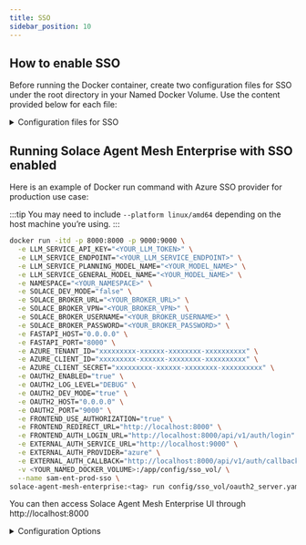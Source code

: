 ```yaml
---
title: SSO
sidebar_position: 10
---
```


## How to enable SSO

Before running the Docker container, create two configuration files for SSO under the root directory in your Named Docker Volume. Use the content provided below for each file:

<details>

<summary>Configuration files for SSO</summary>

**oauth2_server.yaml**

```yaml
---
# Example gateway configuration with OAuth2 service integration
# This shows how to configure a gateway to use the OAuth2 authentication service

log:
  stdout_log_level: INFO
  log_file_level: DEBUG
  log_file: oauth_server.log

!include ../shared_config.yaml

shared_config:
  # OAuth2 service configuration
  - oauth2_config: &oauth2_config
      enabled: true
      config_file: "config/sso_vol/oauth2_config.yaml"
      host: ${OAUTH2_HOST, localhost}
      port: ${OAUTH2_PORT, 9000}
      ssl_cert: ""  # Optional: path to SSL certificate
      ssl_key: ""   # Optional: path to SSL private key

flows:
  # Initialize OAuth2 service
  - name: oauth2_service
    components:
      - component_name: oauth2_auth_service
        component_module: src.components.oauth2_component
        component_config:
          <<: *oauth2_config
```

**oauth2_config.yaml**

In the oauth2_config.yaml file, uncomment the authentication provider you want to use.
Note that the Azure provider is configured as the default option.

```yaml
---
# OAuth2 Service Configuration
# This file configures the OAuth2 authentication service that supports multiple providers
# All providers now use the unified OIDC approach with automatic endpoint discovery

# Enable or disable the OAuth2 service
enabled: ${OAUTH2_ENABLED:false}

# Development mode - enables insecure transport and relaxed token scope for local development
# Set OAUTH2_DEV_MODE=true for local development (NEVER use in production!)
development_mode: ${OAUTH2_DEV_MODE:false}

# OAuth2 providers configuration
# All providers now use the unified OIDCProvider with automatic endpoint discovery
providers:
  # Google OAuth2 provider
  # google:
  #   # OIDC issuer URL - endpoints will be discovered automatically
  #   issuer: "https://accounts.google.com"
  #   client_id: ${GOOGLE_CLIENT_ID}
  #   client_secret: ${GOOGLE_CLIENT_SECRET}
  #   redirect_uri: ${GOOGLE_REDIRECT_URI:http://localhost:8080/callback}
  #   scope: "openid email profile"

  # Azure/Microsoft OAuth2 provider
  azure:
    # Azure OIDC issuer URL includes tenant ID
    issuer: https://login.microsoftonline.com/${AZURE_TENANT_ID}/v2.0
    client_id: ${AZURE_CLIENT_ID}
    client_secret: ${AZURE_CLIENT_SECRET}
    redirect_uri: ${AZURE_REDIRECT_URI:http://localhost:8080/callback}
    scope: "openid email profile offline_access"

  # Auth0 OAuth2 provider
  # auth0:
  #   # Auth0 issuer URL
  #   issuer: ${AUTH0_ISSUER:https://your-domain.auth0.com/}
  #   client_id: ${AUTH0_CLIENT_ID}
  #   client_secret: ${AUTH0_CLIENT_SECRET}
  #   redirect_uri: ${AUTH0_REDIRECT_URI:http://localhost:8080/callback}
  #   scope: "openid email profile"
  #   # Optional: Auth0 audience for API access
  #   audience: ${AUTH0_AUDIENCE:}

  # # Okta OAuth2 provider (example)
  # okta:
  #   issuer: ${OKTA_ISSUER:https://your-okta-domain.okta.com/oauth2/default}
  #   client_id: ${OKTA_CLIENT_ID}
  #   client_secret: ${OKTA_CLIENT_SECRET}
  #   redirect_uri: ${OKTA_REDIRECT_URI:http://localhost:8080/callback}
  #   scope: "openid email profile"

  # # Keycloak OAuth2 provider (example)
  # keycloak:
  #   issuer: ${KEYCLOAK_ISSUER:https://your-keycloak.com/auth/realms/your-realm}
  #   client_id: ${KEYCLOAK_CLIENT_ID}
  #   client_secret: ${KEYCLOAK_CLIENT_SECRET}
  #   redirect_uri: ${KEYCLOAK_REDIRECT_URI:http://localhost:8080/callback}
  #   scope: "openid email profile"

  # # Generic OIDC provider (for any standard OIDC-compliant provider)
  # custom_oidc:
  #   # Just provide the issuer URL and the service will discover all endpoints
  #   issuer: ${CUSTOM_OIDC_ISSUER:https://your-provider.com}
  #   client_id: ${CUSTOM_OIDC_CLIENT_ID}
  #   client_secret: ${CUSTOM_OIDC_CLIENT_SECRET}
  #   redirect_uri: ${CUSTOM_OIDC_REDIRECT_URI:http://localhost:8080/callback}
  #   scope: "openid email profile"

# Logging configuration
logging:
  level: ${OAUTH2_LOG_LEVEL:INFO}

# Session configuration
session:
  # Session timeout in seconds (default: 1 hour)
  timeout: ${OAUTH2_SESSION_TIMEOUT:3600}

# Security configuration
security:
  # CORS settings
  cors:
    enabled: ${OAUTH2_CORS_ENABLED:true}
    origins: ${OAUTH2_CORS_ORIGINS:*}

  # Rate limiting
  rate_limit:
    enabled: ${OAUTH2_RATE_LIMIT_ENABLED:true}
    requests_per_minute: ${OAUTH2_RATE_LIMIT_RPM:60}
```

</details>

## Running Solace Agent Mesh Enterprise with SSO enabled

Here is an example of Docker run command with Azure SSO provider for production use case:

:::tip
You may need to include `--platform linux/amd64` depending on the host machine you’re using.
:::

```bash
docker run -itd -p 8000:8000 -p 9000:9000 \
  -e LLM_SERVICE_API_KEY="<YOUR_LLM_TOKEN>" \
  -e LLM_SERVICE_ENDPOINT="<YOUR_LLM_SERVICE_ENDPOINT>" \
  -e LLM_SERVICE_PLANNING_MODEL_NAME="<YOUR_MODEL_NAME>" \
  -e LLM_SERVICE_GENERAL_MODEL_NAME="<YOUR_MODEL_NAME>" \
  -e NAMESPACE="<YOUR_NAMESPACE>" \
  -e SOLACE_DEV_MODE="false" \
  -e SOLACE_BROKER_URL="<YOUR_BROKER_URL>" \
  -e SOLACE_BROKER_VPN="<YOUR_BROKER_VPN>" \
  -e SOLACE_BROKER_USERNAME="<YOUR_BROKER_USERNAME>" \
  -e SOLACE_BROKER_PASSWORD="<YOUR_BROKER_PASSWORD>" \
  -e FASTAPI_HOST="0.0.0.0" \
  -e FASTAPI_PORT="8000" \
  -e AZURE_TENANT_ID="xxxxxxxxx-xxxxxx-xxxxxxxx-xxxxxxxxxx" \
  -e AZURE_CLIENT_ID="xxxxxxxxx-xxxxxx-xxxxxxxx-xxxxxxxxxx" \
  -e AZURE_CLIENT_SECRET="xxxxxxxxx-xxxxxx-xxxxxxxx-xxxxxxxxxx" \
  -e OAUTH2_ENABLED="true" \
  -e OAUTH2_LOG_LEVEL="DEBUG" \
  -e OAUTH2_DEV_MODE="true" \
  -e OAUTH2_HOST="0.0.0.0" \
  -e OAUTH2_PORT="9000" \
  -e FRONTEND_USE_AUTHORIZATION="true" \
  -e FRONTEND_REDIRECT_URL="http://localhost:8000" \
  -e FRONTEND_AUTH_LOGIN_URL="http://localhost:8000/api/v1/auth/login" \
  -e EXTERNAL_AUTH_SERVICE_URL="http://localhost:9000" \
  -e EXTERNAL_AUTH_PROVIDER="azure" \
  -e EXTERNAL_AUTH_CALLBACK="http://localhost:8000/api/v1/auth/callback" \
  -v <YOUR_NAMED_DOCKER_VOLUME>:/app/config/sso_vol/ \
  --name sam-ent-prod-sso \
solace-agent-mesh-enterprise:<tag> run config/sso_vol/oauth2_server.yaml config/webui_backend.yaml config/a2a_orchestrator.yaml config/a2a_agents.yaml
```

You can then access Solace Agent Mesh Enterprise UI through http://localhost:8000

<details>

<summary>Configuration Options</summary>

**Specify the hostname and port for the UI running in the docker container. The main UI runs on port 8000 by default. Using 0.0.0.0 as the host allows external access to the container.**

```bash
-e FASTAPI_HOST="0.0.0.0" \
-e FASTAPI_PORT="8000" \
```

**Enable single sign-on processing on the frontend.**

```bash
-e FRONTEND_USE_AUTHORIZATION="true" \
```

**Specify the main URL of the UI. For instance, this could be https://www.example.com**

```bash
-e FRONTEND_REDIRECT_URL="http://localhost:8000" \
```

**Set the login URL used by the main UI. For instance, this could be https://www.example.com/api/v1/auth/login**

```bash
-e FRONTEND_AUTH_LOGIN_URL="http://localhost:8000/api/v1/auth/login" \
```

**Enable the OAUTH2 server and set the log level**

```bash
-e OAUTH2_ENABLED="true" \
-e OAUTH2_LOG_LEVEL="DEBUG" \
```

**Specify the hostname and port for the authorization server running in the docker container. Using 0.0.0.0 as the host allows external access to the container.**

```bash
-e OAUTH2_HOST="0.0.0.0" \
-e OAUTH2_PORT="9000" \
```

**Specify whether the Oauth2 checks use dev mode. When dev mode is true the following environment variables are added to allow http access and relax the token scope. This MUST be set false in a production environment.**

```bash
-e OAUTH2_DEV_MODE="true" \
```

```bash
OAUTHLIB_RELAX_TOKEN_SCOPE="1"
OAUTHLIB_INSECURE_TRANSPORT="1"
```

**Configure the environment variables for your chosen authentication provider. Refer to the oauth2_config.yaml file to identify the required variables. For example, with Azure set the following**

```bash
-e AZURE_TENANT_ID="xxxxxxxxx-xxxxxx-xxxxxxxx-xxxxxxxxxx" \
-e AZURE_CLIENT_ID="xxxxxxxxx-xxxxxx-xxxxxxxx-xxxxxxxxxx" \
-e AZURE_CLIENT_SECRET="xxxxxxxxx-xxxxxx-xxxxxxxx-xxxxxxxxxx" \
```

**Configure the authorization server's public URL (accessible from outside the Docker container) and specify the OAuth2 provider’s name from oauth2_config.yaml (this example uses the azure profile):**

```bash
-e EXTERNAL_AUTH_SERVICE_URL="http://localhost:9000" \
-e EXTERNAL_AUTH_PROVIDER="azure" \
```

**Lastly, set the callback URL that your auth provider will use to redirect with the auth code. For instance, this could be https://www.example.com/api/v1/auth/callback**

```bash
-e EXTERNAL_AUTH_CALLBACK="http://localhost:8000/api/v1/auth/callback" \
```

**Note that both the main UI and authorization server ports must be mapped to the host machine, as shown in the Docker run command above:**

```bash
-p 8000:8000 -p 9000:9000 \
```

**The oauth 2 configuration files must be mounted inside the container:**

```bash
-v <YOUR_NAMED_DOCKER_VOLUME>:/app/config/sso_vol/ \
```

</details>
